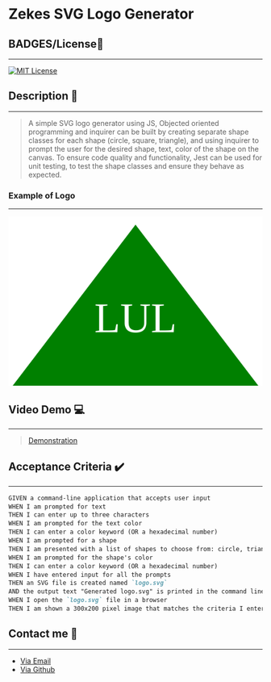 # Zekes SVG Logo Generator

## BADGES/License🔖

---

[![MIT License](https://img.shields.io/badge/License-MIT%20License-orange)](https://opensource.org/license/mit/)

## Description 📖

---

> A simple SVG logo generator using JS, Objected oriented programming and inquirer can be built by creating separate shape classes for each shape (circle, square, triangle), and using inquirer to prompt the user for the desired shape, text, color of the shape on the canvas. To ensure code quality and functionality, Jest can be used for unit testing, to test the shape classes and ensure they behave as expected.

### Example of Logo

---

![Logo.svg](./assets/dest/logo.svg "Logo.svg")

## Video Demo 💻

---

> [Demonstration](https://drive.google.com/file/d/1gfQ9KPuOsxm8e4mqujJMbBKrUwtIyz6Y/view)

## Acceptance Criteria ✔️

---

```md
GIVEN a command-line application that accepts user input
WHEN I am prompted for text
THEN I can enter up to three characters
WHEN I am prompted for the text color
THEN I can enter a color keyword (OR a hexadecimal number)
WHEN I am prompted for a shape
THEN I am presented with a list of shapes to choose from: circle, triangle, and square
WHEN I am prompted for the shape's color
THEN I can enter a color keyword (OR a hexadecimal number)
WHEN I have entered input for all the prompts
THEN an SVG file is created named `logo.svg`
AND the output text "Generated logo.svg" is printed in the command line
WHEN I open the `logo.svg` file in a browser
THEN I am shown a 300x200 pixel image that matches the criteria I entered
```

## Contact me 📇

---

- [Via Email](mailto:franciaexequiel@hotmail.ca)
- [Via Github](https://github.com/Tweakiel)
